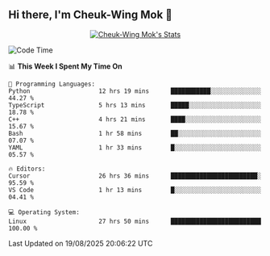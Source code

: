 ## Hi there, I'm Cheuk-Wing Mok 👋

<!--
**mozro0327/mozro0327** is a ✨ _special_ ✨ repository because its `README.md` (this file) appears on your GitHub profile.

Here are some ideas to get you started:

- 🔭 I’m currently working on ...
- 🌱 I’m currently learning ...
- 👯 I’m looking to collaborate on ...
- 🤔 I’m looking for help with ...
- 💬 Ask me about ...
- 📫 How to reach me: ...
- 😄 Pronouns: ...
- ⚡ Fun fact: ...
-->

<p align="center">
  <a href="https://github.com/mozro0327" class="rich-diff-level-one">
    <img src="https://github-readme-stats.vercel.app/api?username=mozro0327&title_color=333&text_color=777" alt="Cheuk-Wing Mok's Stats" >
    <!-- &hide=issues
    <img src="https://github-readme-stats.vercel.app/api?username=mozro0327&hide=issues&title_color=333&text_color=777" alt="Cheuk-Wing Mok's Stats" >
    -->
  </a>
</p>

<!--START_SECTION:waka-->
![Code Time](http://img.shields.io/badge/Code%20Time-3%2C751%20hrs%2046%20mins-blue)

📊 **This Week I Spent My Time On** 

```text
💬 Programming Languages: 
Python                   12 hrs 19 mins      ███████████░░░░░░░░░░░░░░   44.27 % 
TypeScript               5 hrs 13 mins       █████░░░░░░░░░░░░░░░░░░░░   18.78 % 
C++                      4 hrs 21 mins       ████░░░░░░░░░░░░░░░░░░░░░   15.67 % 
Bash                     1 hr 58 mins        ██░░░░░░░░░░░░░░░░░░░░░░░   07.07 % 
YAML                     1 hr 33 mins        █░░░░░░░░░░░░░░░░░░░░░░░░   05.57 % 

🔥 Editors: 
Cursor                   26 hrs 36 mins      ████████████████████████░   95.59 % 
VS Code                  1 hr 13 mins        █░░░░░░░░░░░░░░░░░░░░░░░░   04.41 % 

💻 Operating System: 
Linux                    27 hrs 50 mins      █████████████████████████   100.00 % 
```


 Last Updated on 19/08/2025 20:06:22 UTC
<!--END_SECTION:waka-->
